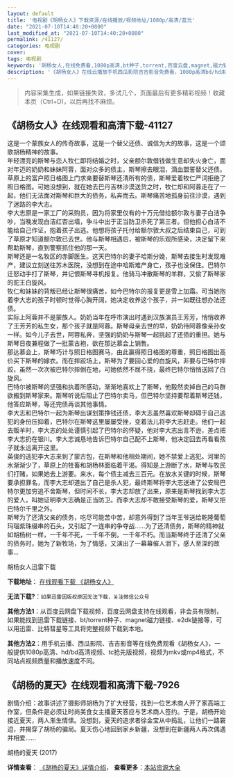 ```yaml
---
layout: default
title: '电视剧《胡杨女人》下载资源/在线播放/视频地址/1080p/高清/蓝光'
date: "2021-07-10T14:40:20+0800"
last_modified_at: "2021-07-10T14:40:20+0800"
permalink: /41127/
categories: 电视剧
cover:
tags: 电视剧
keywords: '胡杨女人,在线免费看,1080p高清,bt种子,torrent,百度云盘,magnet,磁力链,迅雷下载资源'
description: '《胡杨女人》在线云播放手机西瓜影院吉吉影音免费看，1080p高清bd/hd未删减完整版和tc抢先枪版，mkv/mp4格式，附带bt/torrent种子、magnet/磁力链、百度云盘、网盘资源迅雷下载链接'
---
```


>内容采集生成，如果链接失效，多试几个，页面最后有更多精彩视频！收藏本页（Ctrl+D)，以后再找不麻烦。


## 《胡杨女人》在线观看和高清下载-41127

这是一个蒙族女人的传奇故事，这是一个替父还债、诚信为大的故事，这是一个颂歌胡杨精神的故事。<br />年轻漂亮的斯琴与恋人牧仁即将结婚之时，父亲额尔敦借钱做生意却失火身亡，面对年迈的奶奶和妹妹阿蓉，面对众多的债主，斯琴擦去眼泪，滴血盟誓替父还债。草原上的富户照日格图上门求亲要替斯琴还清所有的债，斯琴爱着牧仁严词拒绝了照日格图。可她没想到，就在她去巴丹吉林沙漠送货之时，牧仁却和阿蓉走在了一起，他们无法面对斯琴和巨大的债务，私奔而去。斯琴痛苦地孤身前往沙漠，遇到了迷路的李大志。<br />李大志原是一家工厂的采购员，因为将家里仅有的十万元借给额尔敦与妻子白洁争吵，当晚发现白洁红杏出墙，争斗中出于正当防卫杀死了第三者。但他担心白洁不能给自己作证，抱着孩子出逃。他想将孩子托付给额尔敦大叔之后结束自己，可到了草原才知道额尔敦已去世。他与斯琴相遇后，被斯琴的乐观所感染，决定留下来帮助斯琴，直到警察抓住他的那一天。<br />斯琴还是一名牧区的赤脚医生。这天巴特尔的妻子哈斯分娩，斯琴去接生时发现难产，建议立刻送往苏木医院，没想到在途中哈斯难产身亡，孩子也没保住。巴特尔迁怒动手打了斯琴，并记恨斯琴寻机报复。他骑马冲散斯琴的羊群，又偷了斯琴家的驼王白旋风。<br />牧仁和妹妹的背叛已经让斯琴很痛苦，如今巴特尔的报复更是雪上加霜。可当她抱着李大志的孩子时顿时觉得心胸开阔，她决定收养这个孩子，并一如既往想办法还债。<br />实际上阿蓉并不是蒙族人。奶奶当年在呼市演出时遇到汉族演员王芳芳，悄悄收养了王芳芳的私生女，那个孩子就是阿蓉。斯琴母亲去世的早，奶奶待阿蓉像亲孙女一样。如今儿子去世，阿蓉私奔，坚强的奶奶与斯琴一起挑起了还债的重担。她与斯琴日夜兼程做了一批蒙古袍，欲在那达慕会上销售。<br />那达慕会上，斯琴巧计与照日格图赛马，由此赢得照日格图的尊重，照日格图出高价买下斯琴的嫁衣。而在摔跤场上，斯琴为了要回心爱的白旋风，非要与巴特尔摔跤，虽然一次次被巴特尔摔倒在地，可她依然不屈不挠，最终巴特尔悄悄送回了白旋风。<br />巴特尔被斯琴的坚强和执着所感动，渐渐地喜欢上了斯琴，他毅然卖掉自己的马群欲搬到斯琴家来。斯琴听说后阻止了巴特尔卖马，但巴特尔坚持要帮着斯琴还钱，他答应斯琴，等还完债再谈其他事情。<br />李大志和巴特尔一起为斯琴出谋划策挣钱还债，李大志虽然喜欢斯琴却碍于自己逃犯的身份压抑着，巴特尔在斯琴这里屡屡受挫，变着法儿将李大志赶走。他们一起去贩羊时，李大志的处处谨慎引起了巴特尔的怀疑，他对李大志出言不逊，差点把李大志扔在银川。李大志诚恳地告诉巴特尔自己配不上斯琴，他决定回去再看看孩子就永远离开这里。<br />英俊的逃犯李大志来到了蒙古包，在斯琴和他相处期间，她不禁爱上逃犯。河里的水渐渐少了，草原上的牲畜和胡杨林面临着干渴。得知是上游断了水，斯琴与牧民们打赌，如果她去上游要。来水，每个债主减去三百元。在放水关键的时候，斯琴要承担罪名，而李大志却道出了自己是杀人犯，最终斯琴将李大志送进了公安局巴特尔更加穷追不舍斯琴，但时间不长，李大志却放了出来，原来是斯琴找到李大志的爱人，叫她证明李大志确是正当防卫。而李大志却不敢接受斯琴的爱，斯琴又拒巴特尔千里之外。<br />斯琴为了还清父亲的债务，吃尽可能苦中苦，却意外得到了当年王爷送给乾隆葡萄玛瑙紫珠缀串的石头，又引起了一连串的争夺战……为了还清债务，斯琴的精神就如胡杨树一样，一千年不死，一千年不倒，一千年不朽。而当斯琴终于还清了父亲的债务时，她为了新牧场，为了情感，又演出了一幕幕催人泪下，感人至深的故事…


胡杨女人迅雷下载

**下载地址**： [在线观看下载 《胡杨女人》](https://www.993dy.com//vod-detail-id-11193.html) 


**无法下载?**：`如果迅雷因版权原因无法下载，关注微信公众号 `

**其他方法1**：从百度云网盘下载视频，百度云网盘支持在线观看，非会员有限制，如果能找到迅雷下载链接、bt/torrent种子、magnet磁力链接、e2dk链接等，可以用迅雷、比特彗星等工具将完整视频下载到本地。

**其他方法2**：用手机云播、西瓜影院、吉吉影音等在线免费观看《胡杨女人》，一般提供1080p高清、hd/bd高清视频、tc抢先版视频，视频为mkv或mp4格式，不同站点视频质量和播放速度不同。


## 《胡杨的夏天》在线观看和高清下载-7926

剧情介绍：故事讲述了摄影师胡杨为了扩大经营，找到一位艺术商人开了家高端工作室，但条件是必须让时尚美食女主播夏天答应与艺术商人签约。于是，胡杨开始接近夏天，两人渐生情愫。没想到，夏天的追求者徐金宝从中捣乱，让他们一路窘迫，并揭穿了胡杨的骗局。夏天伤心地回到家乡新疆，没想到在新疆两人再次偶遇并相爱……


胡杨的夏天 (2017)

**详情查看**： [《胡杨的夏天》详情介绍](/movie/7926/)， **查看更多**：[本站资源大全](/movie/t/all/)

